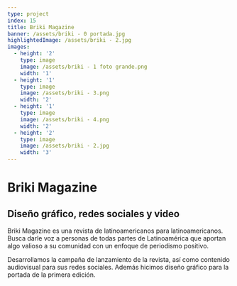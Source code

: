 ```yaml
---
type: project
index: 15
title: Briki Magazine
banner: /assets/briki - 0 portada.jpg
highlightedImage: /assets/briki - 2.jpg
images:
  - height: '2'
    type: image
    image: /assets/briki - 1 foto grande.png
    width: '1'
  - height: '1'
    type: image
    image: /assets/briki - 3.png
    width: '2'
  - height: '1'
    type: image
    image: /assets/briki - 4.png
    width: '2'
  - height: '2'
    type: image
    image: /assets/briki - 2.jpg
    width: '3'
---
```

# Briki Magazine

## Diseño gráfico, redes sociales y video

Briki Magazine es una revista de latinoamericanos para latinoamericanos. Busca darle voz a personas de todas partes de Latinoamérica que aportan algo valioso a su comunidad con un enfoque de periodismo positivo.

Desarrollamos la campaña de lanzamiento de la revista, así como contenido audiovisual para sus redes sociales. Además hicimos diseño gráfico para la portada de la primera edición.
